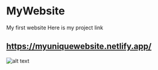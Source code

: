 # MyWebsite
My first website
Here is my project link
## https://myuniquewebsite.netlify.app/ 
![alt text](http://"C:\Users\Lenovo\Desktop\website.png"/to/photo.png)
